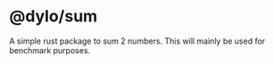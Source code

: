 # @dylo/sum

A simple rust package to sum 2 numbers.
This will mainly be used for benchmark purposes.
